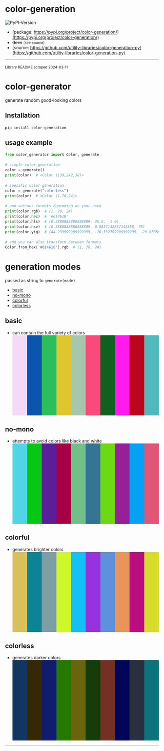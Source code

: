 # color-generation

<!--
Add a short description here
-->

![PyPI-Version](https://img.shields.io/pypi/v/color-generation)

- [package: https://pypi.org/project/color-generation/](https://pypi.org/project/color-generation/)
- ~~docs~~ <small>(see source)</small>
- [source: https://github.com/utility-libraries/color-generation-py](https://github.com/utility-libraries/color-generation-py)

---

<small>Library README scraped 2024-03-11</small>

# color-generator
generate random good-looking colors

## Installation
`pip install color-generation`

## usage example

```python
from color_generator import Color, generate

# simple color-generation
color = generate()
print(color)  # <Color (139,242,38)>

# specific color-generation
color = generate("colorless")
print(color)  # <Color (1,70,24)>

# and various formats depending on your need
print(color.rgb)  # (1, 70, 24)
print(color.hex)  # '#014618'
print(color.hls)  # (0.3888888888888889, 35.5, -1.0)
print(color.hsv)  # (0.3888888888888889, 0.9857142857142858, 70)
print(color.yiq)  # (44.239999999999995, -26.532799999999995, -29.053599999999996)

# and you can also transform between formats
Color.from_hex('#014618').rgb  # (1, 70, 24)
```

# generation modes
passed as string to `generate(mode)`

- [basic](#basic)
- [no-mono](#no-mono)
- [colorful](#colorful)
- [colorless](#colorless)

## basic
- can contain the full variety of colors
![example: basic](https://github.com/PlayerG9/py-color-generator/raw/main/README.assets/example-basic.png)

## no-mono
- attempts to avoid colors like black and white
![example: basic](https://github.com/PlayerG9/py-color-generator/raw/main/README.assets/example-no-mono.png)

## colorful
- generates brighter colors
![example: basic](https://github.com/PlayerG9/py-color-generator/raw/main/README.assets/example-colorful.png)

## colorless
- generates darker colors
![example: basic](https://github.com/PlayerG9/py-color-generator/raw/main/README.assets/example-colorless.png)

---
